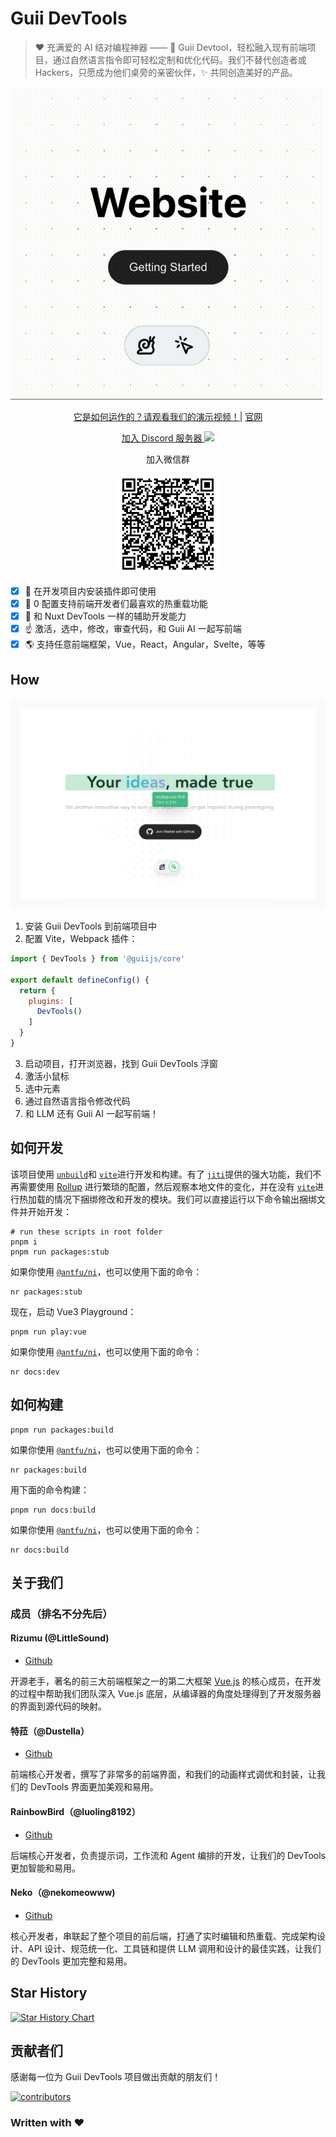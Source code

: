 # Guii DevTools

> ❤️ 充满爱的 AI 结对编程神器 —— 🐌 Guii Devtool，轻松融入现有前端项目，通过自然语言指令即可轻松定制和优化代码。我们不替代创造者或 Hackers，只愿成为他们桌旁的亲密伙伴，✨ 共同创造美好的产品。

![](./docs/preview.gif)

<p align="center">
    <a href="https://www.bilibili.com/video/BV131421t7Jk">它是如何运作的？请观看我们的演示视频！</a>| <a href="https://guii.app">官网</a>
</p>

<p align="center">
    <a href="https://discord.gg/jVNjbbUJmy">加入 Discord 服务器 <img src="https://img.shields.io/discord/1229292283657195520?style=flat&logo=discord&logoColor=white&label=Discord&color=%23404eed" /></a>
</p>

<p align="center">
    <span>加入微信群</span>
</p>

<p align="center">
    <img src="./docs/wechat.jpg" width="160" height="160">
</p>

- [x] 🚀 在开发项目内安装插件即可使用
- [x] 🧳 0 配置支持前端开发者们最喜欢的热重载功能
- [x] 🔨 和 Nuxt DevTools 一样的辅助开发能力
- [x] ☝️ 激活，选中，修改，审查代码，和 Guii AI 一起写前端
- [x] 🌎 支持任意前端框架，Vue，React，Angular，Svelte，等等

## How

![](./docs/how.png)

1. 安装 Guii DevTools 到前端项目中
2. 配置 Vite，Webpack 插件：

```javascript
import { DevTools } from '@guiijs/core'

export default defineConfig() {
  return {
    plugins: [
      DevTools()
    ]
  }
}
```

3. 启动项目，打开浏览器，找到 Guii DevTools 浮窗
4. 激活小鼠标
5. 选中元素
6. 通过自然语言指令修改代码
7. 和 LLM 还有 Guii AI 一起写前端！

## 如何开发

该项目使用 [`unbuild`](https://github.com/unjs/unbuild)和 [`vite`](https://github.com/vitejs/vite)进行开发和构建。有了 [`jiti`](https://github.com/unjs/jiti)提供的强大功能，我们不再需要使用 [Rollup](https://rollupjs.org/) 进行繁琐的配置，然后观察本地文件的变化，并在没有 [`vite`](https://github.com/vitejs/vite)进行热加载的情况下捆绑修改和开发的模块。我们可以直接运行以下命令输出捆绑文件并开始开发：

```shell
# run these scripts in root folder
pnpm i
pnpm run packages:stub
```

如果你使用 [`@antfu/ni`](https://github.com/antfu/ni)，也可以使用下面的命令：

```shell
nr packages:stub
```

现在，启动 Vue3 Playground：

```shell
pnpm run play:vue
```

如果你使用 [`@antfu/ni`](https://github.com/antfu/ni)，也可以使用下面的命令：

```shell
nr docs:dev
```

## 如何构建

```shell
pnpm run packages:build
```

如果你使用 [`@antfu/ni`](https://github.com/antfu/ni)，也可以使用下面的命令：

```shell
nr packages:build
```

用下面的命令构建：

```shell
pnpm run docs:build
```

如果你使用 [`@antfu/ni`](https://github.com/antfu/ni)，也可以使用下面的命令：

```shell
nr docs:build
```

## 关于我们

### 成员（排名不分先后）

#### Rizumu (@LittleSound)

- [Github](https://github.com/LittleSound)

开源老手，著名的前三大前端框架之一的第二大框架 [Vue.js](https://vuejs.org) 的核心成员，在开发的过程中帮助我们团队深入 Vue.js 底层，从编译器的角度处理得到了开发服务器的界面到源代码的映射。

#### 特菈（@Dustella）

- [Github](https://github.com/Dustella)

前端核心开发者，撰写了非常多的前端界面，和我们的动画样式调优和封装，让我们的 DevTools 界面更加美观和易用。

#### RainbowBird（@luoling8192）

- [Github](https://github.com/luoling8192)

后端核心开发者，负责提示词，工作流和 Agent 编排的开发，让我们的 DevTools 更加智能和易用。

#### Neko（@nekomeowww)

- [Github](https://github.com/nekomeowww)

核心开发者，串联起了整个项目的前后端，打通了实时编辑和热重载、完成架构设计、API 设计、规范统一化、工具链和提供 LLM 调用和设计的最佳实践，让我们的 DevTools 更加完整和易用。

## Star History

[![Star History Chart](https://api.star-history.com/svg?repos=guiiapp/guii-devtools&type=Date)](https://star-history.com/#guiiapp/guii-devtools&Date)

<!-- ## 项目状态

![Repobeats analytics image](https://repobeats.axiom.co/api/embed/422f7e142085eeb0c7ef854046101bf90927de91.svg "Repobeats analytics image") -->

## 贡献者们

感谢每一位为 Guii DevTools 项目做出贡献的朋友们！

[![contributors](https://contrib.rocks/image?repo=guiiapp/guii-devtools)](https://github.com/guiiapp/guii-devtools/graphs/contributors)

### Written with ♥
